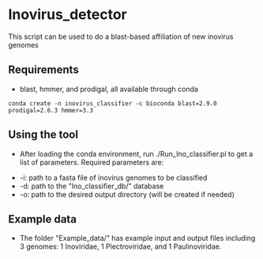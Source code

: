 # Inovirus_detector
This script can be used to do a blast-based affiliation of new inovirus genomes

## Requirements
* blast, hmmer, and prodigal, all available through conda
```
conda create -n inovirus_classifier -c bioconda blast=2.9.0 prodigal=2.6.3 hmmer=3.3
```

## Using the tool
* After loading the conda environment, run ./Run_Ino_classifier.pl to get a list of parameters. Required parameters are:
- -i: path to a fasta file of inovirus genomes to be classified
- -d: path to the "Ino_classifier_db/" database
- -o: path to the desired output directory (will be created if needed)

## Example data
* The folder "Example_data/" has example input and output files including 3 genomes: 1 Inoviridae, 1 Plectroviridae, and 1 Paulinoviridae.
